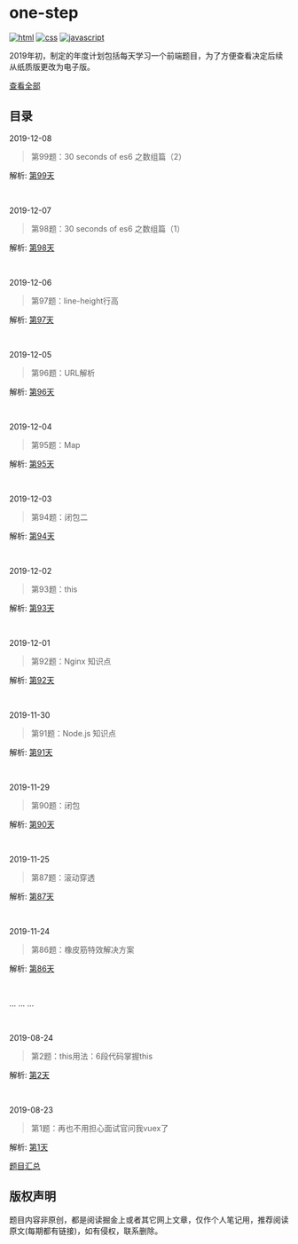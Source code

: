 # one-step
<p align="left">
  <a href="https://github.com/neptoo/one-step/issues"><img src="https://img.shields.io/github/languages/top/badges/shields.svg?label=html" alt="html"></a>
  <a href="https://github.com/neptoo/one-step/issues"><img src="https://img.shields.io/github/languages/top/badges/shields.svg?label=css" alt="css"></a>
  <a href="https://github.com/neptoo/one-step/issues"><img src="https://img.shields.io/github/languages/top/badges/shields.svg?label=javascript" alt="javascript"></a>
</p>

2019年初，制定的年度计划包括每天学习一个前端题目，为了方便查看决定后续从纸质版更改为电子版。

[查看全部](https://github.com/neptoo/one-step/issues)

## 目录

2019-12-08

> 第99题：30 seconds of es6 之数组篇（2）

解析: [第99天](https://github.com/neptoo/one-step/issues/99)

<br />

2019-12-07

> 第98题：30 seconds of es6 之数组篇（1）

解析: [第98天](https://github.com/neptoo/one-step/issues/98)

<br />

2019-12-06

> 第97题：line-height行高

解析: [第97天](https://github.com/neptoo/one-step/issues/97)

<br />

2019-12-05

> 第96题：URL解析

解析: [第96天](https://github.com/neptoo/one-step/issues/96)

<br />

2019-12-04

> 第95题：Map

解析: [第95天](https://github.com/neptoo/one-step/issues/95)

<br />

2019-12-03

> 第94题：闭包二

解析: [第94天](https://github.com/neptoo/one-step/issues/94)

<br />

2019-12-02

> 第93题：this

解析: [第93天](https://github.com/neptoo/one-step/issues/93)

<br />

2019-12-01

> 第92题：Nginx 知识点

解析: [第92天](https://github.com/neptoo/one-step/issues/92)

<br />

2019-11-30

> 第91题：Node.js 知识点

解析: [第91天](https://github.com/neptoo/one-step/issues/91)

<br />

2019-11-29

> 第90题：闭包

解析: [第90天](https://github.com/neptoo/one-step/issues/90)

<br />

2019-11-25

> 第87题：滚动穿透

解析: [第87天](https://github.com/neptoo/one-step/issues/87)

<br />

2019-11-24

> 第86题：橡皮筋特效解决方案

解析: [第86天](https://github.com/neptoo/one-step/issues/86)

<br />

... ... ...

<br>

2019-08-24

> 第2题：this用法：6段代码掌握this 

解析:  [第2天](https://github.com/neptoo/one-step/issues/2)

<br />

2019-08-23

> 第1题：再也不用担心面试官问我vuex了

解析: [第1天](https://github.com/neptoo/one-step/issues/1)
<br />


[题目汇总](category/All.md)

## 版权声明
题目内容非原创，都是阅读掘金上或者其它网上文章，仅作个人笔记用，推荐阅读原文(每期都有链接)，如有侵权，联系删除。
